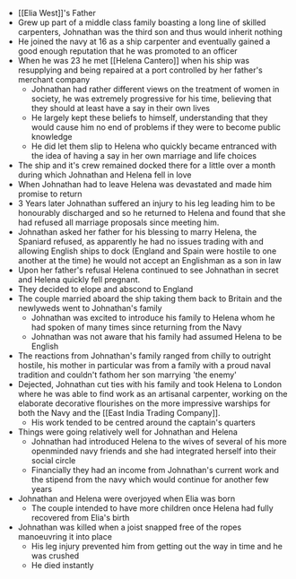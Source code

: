 - [[Elia West]]'s Father
- Grew up part of a middle class family boasting a long line of skilled carpenters, Johnathan was the third son and thus would inherit nothing
- He joined the navy at 16 as a ship carpenter and eventually gained a good enough reputation that he was promoted to an officer
- When he was 23 he met [[Helena Cantero]] when his ship was resupplying and being repaired at a port controlled by her father's merchant company
	- Johnathan had rather different views on the treatment of women in society, he was extremely progressive for his time, believing that they should at least have a say in their own lives
	- He largely kept these beliefs to himself, understanding that they would cause him no end of problems if they were to become public knowledge
	- He did let them slip to Helena who quickly became entranced with the idea of having a say in her own marriage and life choices
- The ship and it's crew remained docked there for a little over a month during which Johnathan and Helena fell in love
- When Johnathan had to leave Helena was devastated and made him promise to return
- 3 Years later Johnathan suffered an injury to his leg leading him to be honourably discharged and so he returned to Helena and found that she had refused all marriage proposals since meeting him.
- Johnathan asked her father for his blessing to marry Helena, the Spaniard refused, as apparently he had no issues trading with and allowing English ships to dock (England and Spain were hostile to one another at the time) he would not accept an Englishman as a son in law
- Upon her father's refusal Helena continued to see Johnathan in secret and Helena quickly fell pregnant.
- They decided to elope and abscond to England 
- The couple married aboard the ship taking them back to Britain and the newlyweds went to Johnathan's family
	- Johnathan was excited to introduce his family to Helena whom he had spoken of many times since returning from the Navy
	- Johnathan was not aware that his family had assumed Helena to be English
- The reactions from Johnathan's family ranged from chilly to outright hostile, his mother in particular was from a family with a proud naval tradition and couldn't fathom her son marrying 'the enemy'
- Dejected, Johnathan cut ties with his family and took Helena to London where he was able to find work as an artisanal carpenter, working on the elaborate decorative flourishes on the more impressive warships for both the Navy and the [[East India Trading Company]].
	- His work tended to be centred around the captain's quarters
- Things were going relatively well for Johnathan and Helena
	- Johnathan had introduced Helena to the wives of several of his more openminded navy friends and she had integrated herself into their social circle
	- Financially they had an income from Johnathan's current work and the stipend from the navy which would continue for another few years
- Johnathan and Helena were overjoyed when Elia was born
	- The couple intended to have more children once Helena had fully recovered from Elia's birth
- Johnathan was killed when a joist snapped free of the ropes manoeuvring it into place
	- His leg injury prevented him from getting out the way in time and he was crushed
	- He died instantly

